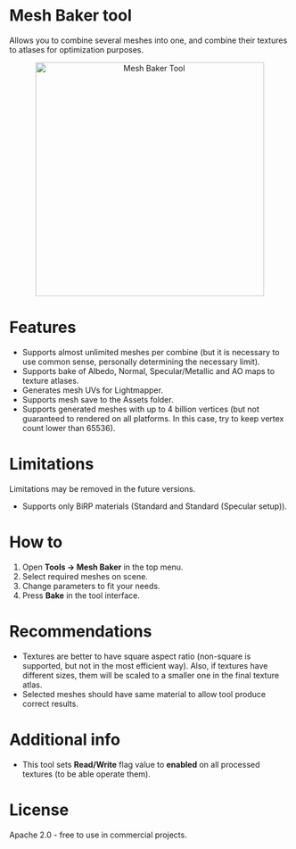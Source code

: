 # Mesh Baker tool
Allows you to combine several meshes into one, and combine their textures to atlases for optimization purposes.

<p align="center">
    <img src="https://dzhuraev.com/GithubData/MeshBakerTool01.png" width="410" height="419" alt="Mesh Baker Tool">
</p>

# Features
- Supports almost unlimited meshes per combine (but it is necessary to use common sense, personally determining the necessary limit).
- Supports bake of Albedo, Normal, Specular/Metallic and AO maps to texture atlases. 
- Generates mesh UVs for Lightmapper.
- Supports mesh save to the Assets folder.
- Supports generated meshes with up to 4 billion vertices (but not guaranteed to rendered on all platforms. In this case, try to keep vertex count lower than 65536).

# Limitations
Limitations may be removed in the future versions.
- Supports only BiRP materials (Standard and Standard (Specular setup)).

# How to
1. Open **Tools -> Mesh Baker** in the top menu. 
2. Select required meshes on scene.
3. Change parameters to fit your needs.
4. Press **Bake** in the tool interface.

# Recommendations
- Textures are better to have square aspect ratio (non-square is supported, but not in the most efficient way). Also, if textures have different sizes, them will be scaled to a smaller one in the final texture atlas.
- Selected meshes should have same material to allow tool produce correct results.

# Additional info
- This tool sets **Read/Write** flag value to **enabled** on all processed textures (to be able operate them).

# License
Apache 2.0 - free to use in commercial projects.
